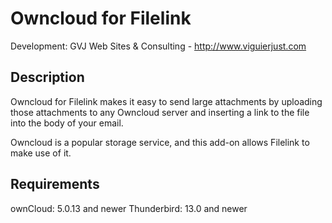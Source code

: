 # Owncloud for Filelink
Development: GVJ Web Sites & Consulting - http://www.viguierjust.com

## Description
Owncloud for Filelink makes it easy to send large attachments by uploading those attachments to any Owncloud server and inserting a link to the file into the body of your email.

Owncloud is a popular storage service, and this add-on allows Filelink to make use of it.

## Requirements
ownCloud: 5.0.13 and newer
Thunderbird: 13.0 and newer